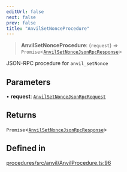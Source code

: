 ```yaml
---
editUrl: false
next: false
prev: false
title: "AnvilSetNonceProcedure"
---
```


> **AnvilSetNonceProcedure**: (`request`) => `Promise`\<[`AnvilSetNonceJsonRpcResponse`](/reference/tevm/procedures/type-aliases/anvilsetnoncejsonrpcresponse/)\>

JSON-RPC procedure for `anvil_setNonce`

## Parameters

• **request**: [`AnvilSetNonceJsonRpcRequest`](/reference/tevm/procedures/type-aliases/anvilsetnoncejsonrpcrequest/)

## Returns

`Promise`\<[`AnvilSetNonceJsonRpcResponse`](/reference/tevm/procedures/type-aliases/anvilsetnoncejsonrpcresponse/)\>

## Defined in

[procedures/src/anvil/AnvilProcedure.ts:96](https://github.com/evmts/tevm-monorepo/blob/main/packages/procedures/src/anvil/AnvilProcedure.ts#L96)
